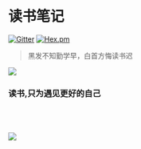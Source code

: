 # 读书笔记
[![Gitter](https://badges.gitter.im/shenshanlaoyuan/ReadingNotes.svg)](https://gitter.im/shenshanlaoyuan/ReadingNotes?utm_source=badge&utm_medium=badge&utm_campaign=pr-badge)
[![Hex.pm](https://img.shields.io/hexpm/l/plug.svg?maxAge=2592000)](https://github.com/shenshanlaoyuan/ReadingNotes/blob/master/LICENSE)

> 黑发不知勤学早，白首方悔读书迟

![](http://7xs5l8.com1.z0.glb.clouddn.com/001M87BZgy6YopLYDljb5&690.jpg)
### 读书,只为遇见更好的自己

<br><br><br><a target="_blank" href="http://mail.qq.com/cgi-bin/qm_share?t=qm_mailme&email=Kl1GHkBqTEVSR0tDRgRJRUc" style="text-decoration:none;"><img src="http://rescdn.qqmail.com/zh_CN/htmledition/images/function/qm_open/ico_mailme_02.png" align="left"/></a>


